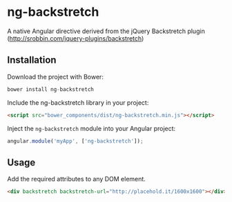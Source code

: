 # ng-backstretch

A native Angular directive derived from the jQuery Backstretch plugin (http://srobbin.com/jquery-plugins/backstretch)

## Installation

Download the project with Bower:

```javascript
bower install ng-backstretch
```

Include the ng-backstretch library in your project:

```html
<script src="bower_components/dist/ng-backstretch.min.js"></script>
```

Inject the `ng-backstretch` module into your Angular project:

```javascript
angular.module('myApp', ['ng-backstretch']);
```


## Usage
Add the required attributes to any DOM element.

```html
<div backstretch backstretch-url="http://placehold.it/1600x1600"></div>
```
